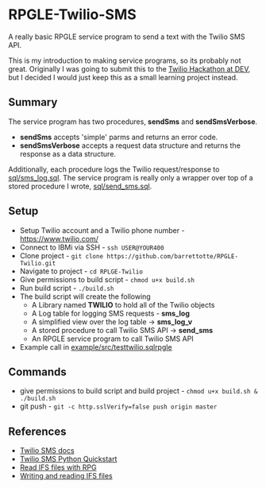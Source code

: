 # RPGLE-Twilio-SMS
A really basic RPGLE service program to send a text with the Twilio SMS API.

This is my introduction to making service programs, so its probably not great.
Originally I was going to submit this to the [Twilio Hackathon at DEV](https://dev.to/t/twiliohackathon),
but I decided I would just keep this as a small learning project instead.


## Summary
The service program has two procedures, **sendSms** and **sendSmsVerbose**.
* **sendSms** accepts 'simple' parms and returns an error code.
* **sendSmsVerbose** accepts a request data structure and returns the response as a data structure.

Additionally, each procedure logs the Twilio request/response to [sql/sms_log.sql](sql/sms_log.sql).
The service program is really only a wrapper over top of a stored procedure I wrote, [sql/send_sms.sql](sql/send_sms.sql).


## Setup
* Setup Twilio account and a Twilio phone number - https://www.twilio.com/
* Connect to IBMi via SSH - ```ssh USER@YOUR400```
* Clone project - ```git clone https://github.com/barrettotte/RPGLE-Twilio.git```
* Navigate to project - ```cd RPLGE-Twilio```
* Give permissions to build script - ```chmod u+x build.sh```
* Run build script - ```./build.sh```
* The build script will create the following
  * A Library named **TWILIO** to hold all of the Twilio objects
  * A Log table for logging SMS requests - **sms_log**
  * A simplified view over the log table -> **sms_log_v**
  * A stored procedure to call Twilio SMS API -> **send_sms**
  * An RPGLE service program to call Twilio SMS API 
* Example call in [example/src/testtwilio.sqlrpgle](example/src/testtwilio.sqlrpgle)


## Commands
* give permissions to build script and build project - ```chmod u+x build.sh & ./build.sh```
* git push - ```git -c http.sslVerify=false push origin master```


## References
* [Twilio SMS docs](https://www.twilio.com/docs/sms)
* [Twilio SMS Python Quickstart](https://www.twilio.com/docs/sms/quickstart/python)
* [Read IFS files with RPG](https://www.rpgpgm.com/2016/01/read-ifs-file-using-rpg.html)
* [Writing and reading IFS files](https://github.com/worksofliam/blog/issues/12)
